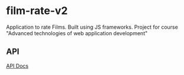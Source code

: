 # film-rate-v2

Application to rate Films. Built using JS frameworks. Project for course "Advanced technologies of web application development"

## API

[API Docs](http://localhost:3001/api/docs)

